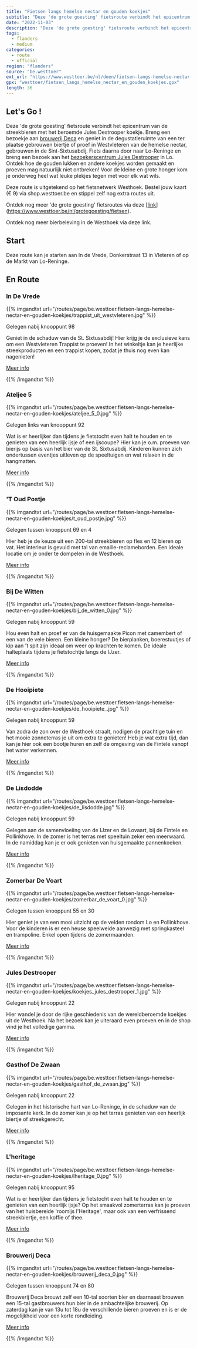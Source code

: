```yaml
---
title: "Fietsen langs hemelse nectar en gouden koekjes"
subtitle: "Deze 'de grote goesting' fietsroute verbindt het epicentrum van de streekbieren met het beroemde Jules Destrooper koekje"
date: "2022-11-03"
description: "Deze 'de grote goesting' fietsroute verbindt het epicentrum van de streekbieren met het beroemde Jules Destrooper koekje" 
tags:
  - flanders
  - medium
categories: 
  - route
  - official
region: "flanders"
source: "be.westtoer"
ext_url: "https://www.westtoer.be/nl/doen/fietsen-langs-hemelse-nectar-en-gouden-koekjes"
gpx: "westtoer/fietsen_langs_hemelse_nectar_en_gouden_koekjes.gpx"
length: 36
---
```


## Let's Go !

Deze 'de grote goesting' fietsroute verbindt het epicentrum van de streekbieren met het beroemde Jules Destrooper koekje. Breng een bezoekje aan [brouwerij Deca](https://www.westtoer.be/nl/eten-drinken/brouwerij-deca) en geniet in de degustatieruimte van een ter plaatse gebrouwen biertje of proef in Westvleteren van de hemelse nectar, gebrouwen in de Sint-Sixtusabdij. Fiets daarna door naar Lo-Reninge en breng een bezoek aan het [bezoekerscentrum Jules Destrooper](https://www.westtoer.be/nl/doen/bezoekerscentrum-jules-destrooper) in Lo. Ontdek hoe de gouden lukken en andere koekjes worden gemaakt en proeven mag natuurlijk niet ontbreken! Voor de kleine en grote honger kom je onderweg heel wat leuke plekjes tegen met voor elk wat wils.

Deze route is uitgetekend op het fietsnetwerk Westhoek. Bestel jouw kaart (€ 9) via shop.westtoer.be en stippel zelf nog extra routes uit. 

Ontdek nog meer 'de grote goesting' fietsroutes via deze [[link](https://www.westtoer.be/nl/bierbeleving)](https://www.westtoer.be/nl/grotegoesting/fietsen). 

Ontdek nog meer bierbeleving in de Westhoek via deze link.

## Start 

Deze route kan je starten aan In de Vrede, Donkerstraat 13 in Vleteren of op de Markt van Lo-Reninge. 

## En Route

### In De Vrede

{{% imgandtxt url="/routes/page/be.westtoer.fietsen-langs-hemelse-nectar-en-gouden-koekjes/trappist_uit_westvleteren.jpg" %}}

Gelegen nabij knooppunt 98

Geniet in de schaduw van de St. Sixtusabdij! Hier krijg je de exclusieve kans om een Westvleteren Trappist te proeven! In het winkeltje kan je heerlijke streekproducten en een trappist kopen, zodat je thuis nog even kan nagenieten!

[Meer info](https://www.westtoer.be/nl/eten-drinken/de-vrede)

{{% /imgandtxt %}}

### Ateljee 5

{{% imgandtxt url="/routes/page/be.westtoer.fietsen-langs-hemelse-nectar-en-gouden-koekjes/ateljee_5_0.jpg" %}}

Gelegen links van knooppunt 92

Wat is er heerlijker dan tijdens je fietstocht even halt te houden en te genieten van een heerlijk ijsje of een ijscoupe? Hier kan je o.m. proeven van bierijs op basis van het bier van de St. Sixtusabdij. Kinderen kunnen zich ondertussen eventjes uitleven op de speeltuigen en wat relaxen in de hangmatten.

[Meer info](https://www.westtoer.be/nl/eten-drinken/ateljee-5)

{{% /imgandtxt %}}

### 'T Oud Postje

{{% imgandtxt url="/routes/page/be.westtoer.fietsen-langs-hemelse-nectar-en-gouden-koekjes/t_oud_postje.jpg" %}}

Gelegen tussen knooppunt 69 en 4

Hier heb je de keuze uit een 200-tal streekbieren op fles en 12 bieren op vat. Het interieur is gevuld met tal van emaille-reclameborden. Een ideale locatie om je onder te dompelen in de Westhoek.

[Meer info](https://www.westtoer.be/nl/eten-drinken/t-molenhof-t-oud-postje)

{{% /imgandtxt %}}

### Bij De Witten

{{% imgandtxt url="/routes/page/be.westtoer.fietsen-langs-hemelse-nectar-en-gouden-koekjes/bij_de_witten_0.jpg" %}}

Gelegen nabij knooppunt 59

Hou even halt en proef er van de huisgemaakte Picon met camembert of een van de vele bieren. Een kleine honger? De bierplanken, boerestuutjes of kip aan 't spit zijn ideaal om weer op krachten te komen. De ideale halteplaats tijdens je fietstochtje langs de IJzer. 

[Meer info](https://www.westtoer.be/nl/eten-drinken/bij-de-witten)

{{% /imgandtxt %}}

### De Hooipiete 

{{% imgandtxt url="/routes/page/be.westtoer.fietsen-langs-hemelse-nectar-en-gouden-koekjes/de_hooipiete_.jpg" %}}

Gelegen nabij knooppunt 59

Van zodra de zon over de Westhoek straalt, nodigen de prachtige tuin en het mooie zonneterras je uit om extra te genieten! Heb je wat extra tijd, dan kan je hier ook een bootje huren en zelf de omgeving van de Fintele vanopt het water verkennen.

[Meer info](https://www.westtoer.be/nl/eten-drinken/de-hooipiete)

{{% /imgandtxt %}}

### De Lisdodde

{{% imgandtxt url="/routes/page/be.westtoer.fietsen-langs-hemelse-nectar-en-gouden-koekjes/de_lisdodde.jpg" %}}

Gelegen nabij knooppunt 59

Gelegen aan de samenvloeiing van de IJzer en de Lovaart, bij de Fintele en Pollinkhove. In de zomer is het terras met speeltuin zeker een meerwaard. In de namiddag kan je er ook genieten van huisgemaakte pannenkoeken.

[Meer info](https://www.westtoer.be/nl/eten-drinken/brasserie-eetcaf%C3%A9-de-lisdodde)

{{% /imgandtxt %}}

### Zomerbar De Voart

{{% imgandtxt url="/routes/page/be.westtoer.fietsen-langs-hemelse-nectar-en-gouden-koekjes/zomerbar_de_voart_0.jpg" %}}

Gelegen tussen knooppunt 55 en 30

Hier geniet je van een mooi uitzicht op de velden rondom Lo en Pollinkhove. Voor de kinderen is er een heuse speelweide aanwezig met springkasteel en trampoline. Enkel open tijdens de zomermaanden. 

[Meer info](https://zomerbar-de-voart.weebly.com/)

{{% /imgandtxt %}}

### Jules Destrooper

{{% imgandtxt url="/routes/page/be.westtoer.fietsen-langs-hemelse-nectar-en-gouden-koekjes/koekjes_jules_destrooper_1.jpg" %}}

Gelegen nabij knooppunt 22

Hier wandel je door de rijke geschiedenis van de wereldberoemde koekjes uit de Westhoek. Na het bezoek kan je uiteraard even proeven en in de shop vind je het volledige gamma. 

[Meer info](https://www.westtoer.be/nl/doen/bezoekerscentrum-jules-destrooper)

{{% /imgandtxt %}}

### Gasthof De Zwaan

{{% imgandtxt url="/routes/page/be.westtoer.fietsen-langs-hemelse-nectar-en-gouden-koekjes/gasthof_de_zwaan.jpg" %}}

Gelegen nabij knooppunt 22

Gelegen in het historische hart van Lo-Reninge, in de schaduw van de imposante kerk. In de zomer kan je op het terras genieten van een heerlijk biertje of streekgerecht.

[Meer info](https://www.westtoer.be/nl/eten-drinken/gasthof-de-zwaan)

{{% /imgandtxt %}}

### L'heritage

{{% imgandtxt url="/routes/page/be.westtoer.fietsen-langs-hemelse-nectar-en-gouden-koekjes/lheritage_0.jpg" %}}

Gelegen nabij knooppunt 95

Wat is er heerlijker dan tijdens je fietstocht even halt te houden en te genieten van een heerlijk ijsje? Op het smaakvol zomerterras kan je proeven van het huisbereide 'roomijs l'Heritage', maar ook van een verfrissend streekbiertje, een koffie of thee.

[Meer info](https://www.westtoer.be/nl/eten-drinken/lheritage)

{{% /imgandtxt %}}

### Brouwerij Deca

{{% imgandtxt url="/routes/page/be.westtoer.fietsen-langs-hemelse-nectar-en-gouden-koekjes/brouwerij_deca_0.jpg" %}}

Gelegen tussen knooppunt 74 en 80

Brouwerij Deca brouwt zelf een 10-tal soorten bier en daarnaast brouwen een 15-tal gastbrouwers hun bier in de ambachtelijke brouwerij. Op zaterdag kan je van 13u tot 18u de verschillende bieren proeven en is er de mogelijkheid voor een korte rondleiding. 

[Meer info](https://www.westtoer.be/nl/eten-drinken/brouwerij-deca)

{{% /imgandtxt %}}
